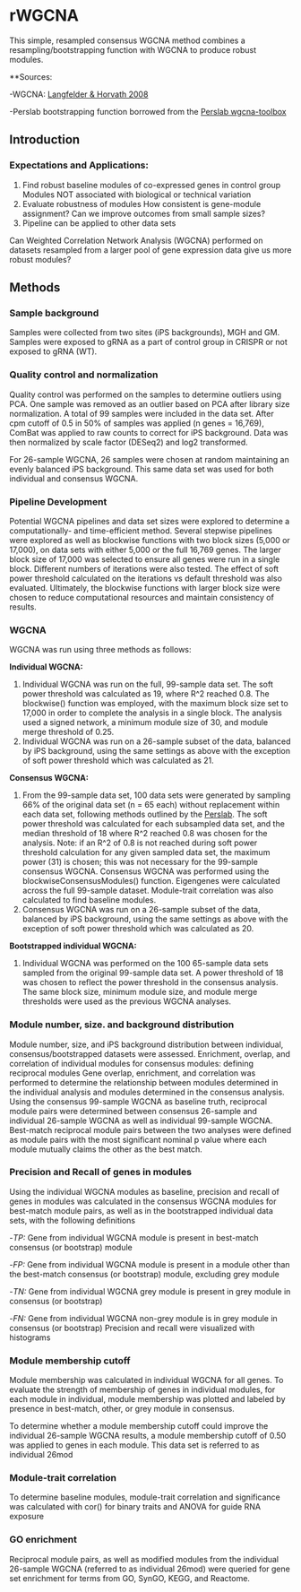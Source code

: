 # rWGCNA
This simple, resampled consensus WGCNA method combines a resampling/bootstrapping function with WGCNA to produce robust modules.

**Sources:

   -WGCNA: [Langfelder & Horvath 2008](https://bmcbioinformatics.biomedcentral.com/articles/10.1186/1471-2105-9-559)
   
   -Perslab bootstrapping function borrowed from the [Perslab wgcna-toolbox](https://github.com/perslab/wgcna-toolbo)

## Introduction
### Expectations and Applications:
1) Find robust baseline modules of co-expressed genes in control group
   Modules NOT associated with biological or technical variation
2) Evaluate robustness of modules
   How consistent is gene-module assignment?
   Can we improve outcomes from small sample sizes?
3) Pipeline can be applied to other data sets

Can Weighted Correlation Network Analysis (WGCNA) performed on datasets resampled from a larger pool of gene expression data give us more robust modules?

## Methods
### Sample background
Samples were collected from two sites (iPS backgrounds), MGH and GM. Samples were exposed to gRNA as a part of control group in CRISPR or not exposed to gRNA (WT).

### Quality control and normalization
Quality control was performed on the samples to determine outliers using PCA. One sample was removed as an outlier based on PCA after library size normalization. A total of 99 samples were included in the data set. After cpm cutoff of 0.5 in 50% of samples was applied (n genes = 16,769), ComBat was applied to raw counts to correct for iPS background. Data was then normalized by scale factor (DESeq2) and log2 transformed.

For 26-sample WGCNA, 26 samples were chosen at random maintaining an evenly balanced iPS background. This same data set was used for both individual and consensus WGCNA.

### Pipeline Development
Potential WGCNA pipelines and data set sizes were explored to determine a computationally- and time-efficient method. Several stepwise pipelines were explored as well as blockwise functions with two block sizes (5,000 or 17,000), on data sets with either 5,000 or the full 16,769 genes. The larger block size of 17,000 was selected to ensure all genes were run in a single block. Different numbers of iterations were also tested. The effect of soft power threshold calculated on the iterations vs default threshold was also evaluated. Ultimately, the blockwise functions with larger block size were chosen to reduce computational resources and maintain consistency of results.

### WGCNA
WGCNA was run using three methods as follows:

**Individual WGCNA:**
1. Individual WGCNA was run on the full, 99-sample data set. The soft power threshold was calculated as 19, where R^2 reached 0.8. The blockwise() function was employed, with the maximum block size set to 17,000 in order to complete the analysis in a single block. The analysis used a signed network, a minimum module size of 30, and module merge threshold of 0.25. 
2. Individual WGCNA was run on a 26-sample subset of the data, balanced by iPS background, using the same settings as above with the exception of soft power threshold which was calculated as 21.

**Consensus WGCNA:**
1. From the 99-sample data set, 100 data sets were generated by sampling 66% of the original data set (n = 65 each) without replacement within each data set, following methods outlined by the [Perslab](https://github.com/perslab/wgcna-toolbox). The soft power threshold was calculated for each subsampled data set, and the median threshold of 18 where R^2 reached 0.8 was chosen for the analysis. Note: if an R^2 of 0.8 is not reached during soft power threshold calculation for any given sampled data set, the maximum power (31) is chosen; this was not necessary for the 99-sample consensus WGCNA. Consensus WGCNA was performed using the blockwiseConsensusModules() function. Eigengenes were calculated across the full 99-sample dataset. Module-trait correlation was also calculated to find baseline modules.
2. Consensus WGCNA was run on a 26-sample subset of the data, balanced by iPS background, using the same settings as above with the exception of soft power threshold which was calculated as 20.

**Bootstrapped individual WGCNA:**
1. Individual WGCNA was performed on the 100 65-sample data sets sampled from the original 99-sample data set. A power threshold of 18 was chosen to reflect the power threshold in the consensus analysis. The same block size, minimum module size, and module merge thresholds were used as the previous WGCNA analyses.

### Module number, size. and background distribution
Module number, size, and iPS background distribution between individual, consensus/bootstrapped datasets were assessed.
Enrichment, overlap, and correlation of individual modules for consensus modules: defining reciprocal modules
Gene overlap, enrichment, and correlation was performed to determine the relationship between modules determined in the individual analysis and modules determined in the consensus analysis. Using the consensus 99-sample WGCNA as baseline truth, reciprocal module pairs were determined between consensus 26-sample and individual 26-sample WGCNA as well as individual 99-sample WGCNA. Best-match reciprocal module pairs between the two analyses were defined as module pairs with the most significant nominal p value where each module mutually claims the other as the best match.

### Precision and Recall of genes in modules
Using the individual WGCNA modules as baseline, precision and recall of genes in modules was calculated in the consensus WGCNA modules for best-match module pairs, as well as in the bootstrapped individual data sets, with the following definitions

   -_TP:_ Gene from individual WGCNA module is present in best-match consensus (or bootstrap) module

   -_FP:_ Gene from individual WGCNA module is present in a module other than the best-match consensus (or bootstrap) module, excluding grey module

   -_TN:_ Gene from individual WGCNA grey module is present in grey module in consensus (or bootstrap)

   -_FN:_ Gene from individual WGCNA non-grey module is in grey module in consensus (or bootstrap)
Precision and recall were visualized with histograms

### Module membership cutoff
Module membership was calculated in individual WGCNA for all genes. To evaluate the strength of membership of genes in individual modules, for each module in individual, module membership was plotted and labeled by presence in best-match, other, or grey module in consensus. 

To determine whether a module membership cutoff could improve the individual 26-sample WGCNA results, a module membership cutoff of 0.50 was applied to genes in each module. This data set is referred to as individual 26mod

### Module-trait correlation
To determine baseline modules, module-trait correlation and significance was calculated with cor() for binary traits and ANOVA for guide RNA exposure

### GO enrichment
Reciprocal module pairs, as well as modified modules from the individual 26-sample WGCNA (referred to as individual 26mod) were queried for gene set enrichment for terms from GO, SynGO, KEGG, and Reactome.

